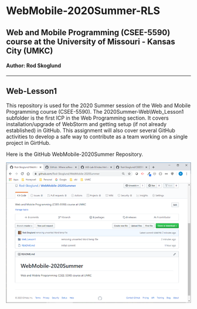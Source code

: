 # **WebMobile-2020Summer-RLS**
## Web and Mobile Programming (CSEE-5590) course at the University of Missouri - Kansas City (UMKC)
#### Author: Rod Skoglund
___

## **Web-Lesson1**

This repository is used for the 2020 Summer session of the Web and Mobile Programming course (CSEE-5590). The 2020Summer-Web\Web_Lesson1 subfolder is the first ICP in the Web Programming section. It covers installation/upgrade of WebStorm and getting setup (if not already established) in GitHub. This assignment will also cover several GitHub activities to develop a safe way to contribute as a team working on a single project in GirtHub. 

Here is the GitHub WebMobile-2020Summer Repository.

![image](https://github.com/Rod-Skoglund/WebMobile-2020Summer-RLS/blob/master/2020Summer-Web/Web_Lesson1/Documentation/images/WebMobile-2020Summer_Update.png)
